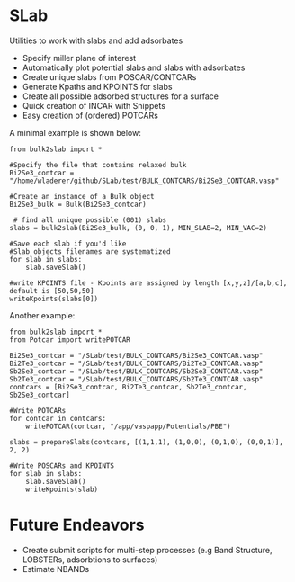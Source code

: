 # SLab
Utilities to work with slabs and add adsorbates

- Specify miller plane of interest
- Automatically plot potential slabs and slabs with adsorbates
- Create unique slabs from POSCAR/CONTCARs
- Generate Kpaths and KPOINTS for slabs
- Create all possible adsorbed structures for a surface
- Quick creation of INCAR with Snippets
- Easy creation of (ordered) POTCARs

A minimal example is shown below:

```
from bulk2slab import *

#Specify the file that contains relaxed bulk
Bi2Se3_contcar = "/home/wladerer/github/SLab/test/BULK_CONTCARS/Bi2Se3_CONTCAR.vasp" 

#Create an instance of a Bulk object
Bi2Se3_bulk = Bulk(Bi2Se3_contcar) 

 # find all unique possible (001) slabs
slabs = bulk2slab(Bi2Se3_bulk, (0, 0, 1), MIN_SLAB=2, MIN_VAC=2)

#Save each slab if you'd like
#Slab objects filenames are systematized
for slab in slabs:
    slab.saveSlab()

#write KPOINTS file - Kpoints are assigned by length [x,y,z]/[a,b,c], default is [50,50,50]
writeKpoints(slabs[0])
```
Another example:

```
from bulk2slab import *
from Potcar import writePOTCAR

Bi2Se3_contcar = "/SLab/test/BULK_CONTCARS/Bi2Se3_CONTCAR.vasp"
Bi2Te3_contcar = "/SLab/test/BULK_CONTCARS/Bi2Te3_CONTCAR.vasp"
Sb2Se3_contcar = "/SLab/test/BULK_CONTCARS/Sb2Se3_CONTCAR.vasp"
Sb2Te3_contcar = "/SLab/test/BULK_CONTCARS/Sb2Te3_CONTCAR.vasp"
contcars = [Bi2Se3_contcar, Bi2Te3_contcar, Sb2Te3_contcar, Sb2Se3_contcar]

#Write POTCARs
for contcar in contcars:
    writePOTCAR(contcar, "/app/vaspapp/Potentials/PBE")

slabs = prepareSlabs(contcars, [(1,1,1), (1,0,0), (0,1,0), (0,0,1)], 2, 2)

#Write POSCARs and KPOINTS
for slab in slabs:
    slab.saveSlab()
    writeKpoints(slab)

```

# Future Endeavors

- Create submit scripts for multi-step processes (e.g Band Structure, LOBSTERs, adsorbtions to surfaces)
- Estimate NBANDs
